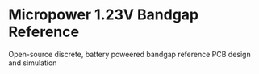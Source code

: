 # Micropower 1.23V Bandgap Reference
Open-source discrete, battery poweered bandgap reference PCB design and  simulation
